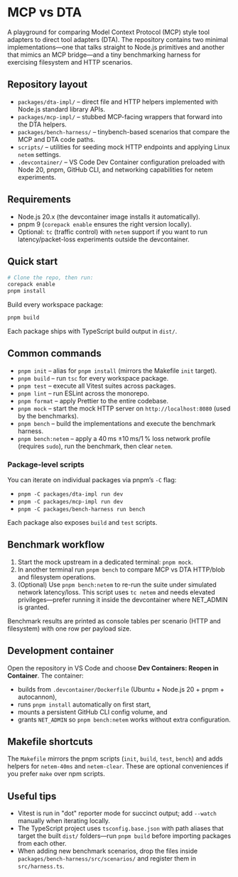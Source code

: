 # MCP vs DTA

A playground for comparing Model Context Protocol (MCP) style tool adapters to direct tool adapters (DTA). The repository contains two minimal implementations—one that talks straight to Node.js primitives and another that mimics an MCP bridge—and a tiny benchmarking harness for exercising filesystem and HTTP scenarios.

## Repository layout
- `packages/dta-impl/` – direct file and HTTP helpers implemented with Node.js standard library APIs.
- `packages/mcp-impl/` – stubbed MCP-facing wrappers that forward into the DTA helpers.
- `packages/bench-harness/` – tinybench-based scenarios that compare the MCP and DTA code paths.
- `scripts/` – utilities for seeding mock HTTP endpoints and applying Linux `netem` settings.
- `.devcontainer/` – VS Code Dev Container configuration preloaded with Node 20, pnpm, GitHub CLI, and networking capabilities for netem experiments.

## Requirements
- Node.js 20.x (the devcontainer image installs it automatically).
- pnpm 9 (`corepack enable` ensures the right version locally).
- Optional: `tc` (traffic control) with `netem` support if you want to run latency/packet-loss experiments outside the devcontainer.

## Quick start
```bash
# Clone the repo, then run:
corepack enable
pnpm install
```

Build every workspace package:
```bash
pnpm build
```

Each package ships with TypeScript build output in `dist/`.

## Common commands
- `pnpm init` – alias for `pnpm install` (mirrors the Makefile `init` target).
- `pnpm build` – run `tsc` for every workspace package.
- `pnpm test` – execute all Vitest suites across packages.
- `pnpm lint` – run ESLint across the monorepo.
- `pnpm format` – apply Prettier to the entire codebase.
- `pnpm mock` – start the mock HTTP server on `http://localhost:8080` (used by the benchmarks).
- `pnpm bench` – build the implementations and execute the benchmark harness.
- `pnpm bench:netem` – apply a 40 ms ±10 ms/1 % loss network profile (requires `sudo`), run the benchmark, then clear `netem`.

### Package-level scripts
You can iterate on individual packages via pnpm’s `-C` flag:
- `pnpm -C packages/dta-impl run dev`
- `pnpm -C packages/mcp-impl run dev`
- `pnpm -C packages/bench-harness run bench`

Each package also exposes `build` and `test` scripts.

## Benchmark workflow
1. Start the mock upstream in a dedicated terminal: `pnpm mock`.
2. In another terminal run `pnpm bench` to compare MCP vs DTA HTTP/blob and filesystem operations.
3. (Optional) Use `pnpm bench:netem` to re-run the suite under simulated network latency/loss. This script uses `tc netem` and needs elevated privileges—prefer running it inside the devcontainer where NET_ADMIN is granted.

Benchmark results are printed as console tables per scenario (HTTP and filesystem) with one row per payload size.

## Development container
Open the repository in VS Code and choose **Dev Containers: Reopen in Container**. The container:
- builds from `.devcontainer/Dockerfile` (Ubuntu + Node.js 20 + pnpm + autocannon),
- runs `pnpm install` automatically on first start,
- mounts a persistent GitHub CLI config volume, and
- grants `NET_ADMIN` so `pnpm bench:netem` works without extra configuration.

## Makefile shortcuts
The `Makefile` mirrors the pnpm scripts (`init`, `build`, `test`, `bench`) and adds helpers for `netem-40ms` and `netem-clear`. These are optional conveniences if you prefer `make` over npm scripts.

## Useful tips
- Vitest is run in "dot" reporter mode for succinct output; add `--watch` manually when iterating locally.
- The TypeScript project uses `tsconfig.base.json` with path aliases that target the built `dist/` folders—run `pnpm build` before importing packages from each other.
- When adding new benchmark scenarios, drop the files inside `packages/bench-harness/src/scenarios/` and register them in `src/harness.ts`.

